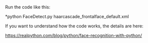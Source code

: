 Run the code like this:

*python FaceDetect.py haarcascade_frontalface_default.xml

If you want to understand how the code works, the details are here:

https://realpython.com/blog/python/face-recognition-with-python/

